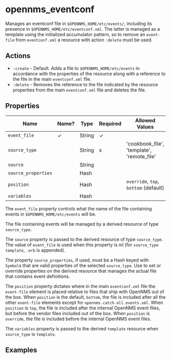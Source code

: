 # opennms\_eventconf

Manages an eventconf file in `$OPENNMS_HOME/etc/events/`, including its presence in `$OPENNMS_HOME/etc/eventconf.xml`. The latter is managed as a template using the initialized accumulator pattern, so to remove an `event-file` from `eventconf.xml` a resource with action `:delete` must be used.

## Actions

* `:create` - Default. Adds a file to `$OPENNMS_HOME/etc/events` in accordance with the properties of the resource along with a reference to the file in the main `eventconf.xml` file.
* `:delete` - Removes the reference to the file indicated by the resource properties from the main `eventconf.xml` file and deletes the file.

## Properties

| Name                 | Name? | Type          | Required | Allowed Values                               |
| -------------------- | ----- | ------------- | -------- | -------------------------------------------- |
| `event_file`         |   ✓   | String        |     ✓    |                                              |
| `source_type`        |       | String        |     x    | 'cookbook\_file', 'template', 'remote\_file' |
| `source`             |       | String        |          |                                              |
| `source_properties`  |       | Hash          |          |                                              |
| `position`           |       | Hash          |          | `override`, `top`, `bottom` (default)        |
| `variables`          |       | Hash          |          |                                              |

The `event_file` property controls what the name of the file containing events in `$OPENNMS_HOME/etc/events` will be.

The file containing events will be managed by a derived resource of type `source_type`.

The `source` property is passed to the derived resource of type `source_type`. The value of `event_file` is used when this property is nil (for `source_type` `template`, `.erb` is appended).

The property `source_properties`, if used, must be a Hash keyed with `Symbol`s that are valid properties of the selected `source_type`.
Use to set or override properties on the derived resource that manages the actual file that contains event definitions.

The `position` property dictates where in the main `eventconf.xml` file the `event-file` element is placed relative to files that ship with OpenNMS out of the box.
When `position` is the default, `bottom`, the file is included after all the other `event-file` elements except for `opennms.catch-all.events.xml`.
When `position` is `top`, the file is included after the internal OpenNMS event files, but before the vendor files included out of the box.
When `position` is `override`, the file is included before the internal OpenNMS event files.

The `variables` property is passed to the derived `template` resource when `source_type` is `template`.

## Examples

